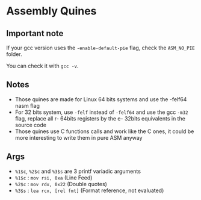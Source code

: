 # Assembly Quines

## Important note

If your gcc version uses the `-enable-default-pie` flag, check the `ASM_NO_PIE` folder.

You can check it with `gcc -v`.

## Notes

- Those quines are made for Linux 64 bits systems and use the -felf64 nasm flag
- For 32 bits system, use `-felf` instead of `-felf64` and use the gcc `-m32` flag, replace all r- 64bits registers by the e- 32bits equivalents in the source code
- Those quines use C functions calls and work like the C ones, it could be more interesting to write them in pure ASM anyway

## Args

- `%1$c`, `%2$c` and `%3$s` are 3 printf variadic arguments
- `%1$c` : `mov rsi, 0xa` (Line Feed)
- `%2$c` : `mov rdx, 0x22` (Double quotes)
- `%3$s` : `lea rcx, [rel fmt]` (Format reference, not evaluated)
